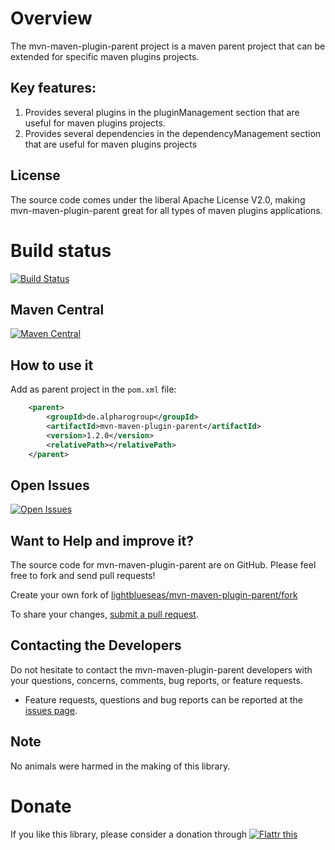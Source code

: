 # Overview

The mvn-maven-plugin-parent project is a maven parent project that can be extended for specific maven plugins projects.

## Key features:

1. Provides several plugins in the pluginManagement section that are useful for maven plugins projects.
2. Provides several dependencies in the dependencyManagement section that are useful for maven plugins projects

## License

The source code comes under the liberal Apache License V2.0, making mvn-maven-plugin-parent great for all types of maven plugins applications.

# Build status

[![Build Status](https://travis-ci.org/lightblueseas/mvn-maven-plugin-parent.svg?branch=master)](https://travis-ci.org/lightblueseas/mvn-maven-plugin-parent)

## Maven Central

[![Maven Central](https://maven-badges.herokuapp.com/maven-central/de.alpharogroup/mvn-maven-plugin-parent/badge.svg)](https://maven-badges.herokuapp.com/maven-central/de.alpharogroup/mvn-maven-plugin-parent)

## How to use it

Add as parent project in the `pom.xml` file:
```xml
	<parent>
		<groupId>de.alpharogroup</groupId>
		<artifactId>mvn-maven-plugin-parent</artifactId>
		<version>1.2.0</version>
		<relativePath></relativePath>
	</parent>	
```

## Open Issues
[![Open Issues](https://img.shields.io/github/issues/lightblueseas/mvn-maven-plugin-parent.svg?style=flat)](https://github.com/lightblueseas/mvn-maven-plugin-parent/issues) 

## Want to Help and improve it? ###

The source code for mvn-maven-plugin-parent are on GitHub. Please feel free to fork and send pull requests!

Create your own fork of [lightblueseas/mvn-maven-plugin-parent/fork](https://github.com/lightblueseas/mvn-maven-plugin-parent/fork)

To share your changes, [submit a pull request](https://github.com/lightblueseas/mvn-maven-plugin-parent/pull/new/develop).

## Contacting the Developers

Do not hesitate to contact the mvn-maven-plugin-parent developers with your questions, concerns, comments, bug reports, or feature requests.
- Feature requests, questions and bug reports can be reported at the [issues page](https://github.com/lightblueseas/mvn-maven-plugin-parent/issues).

## Note

No animals were harmed in the making of this library.

# Donate

If you like this library, please consider a donation through 
<a href="https://flattr.com/submit/auto?fid=r7vp62&url=https%3A%2F%2Fgithub.com%2Flightblueseas%2Fmvn-maven-plugin-parent" target="_blank">
<img src="http://button.flattr.com/flattr-badge-large.png" alt="Flattr this" title="Flattr this" border="0">
</a>

